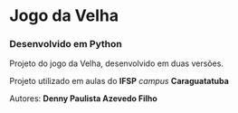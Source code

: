 # Jogo da Velha

### Desenvolvido em Python

Projeto do jogo da Velha, desenvolvido em duas versões.

Projeto utilizado em aulas do **IFSP** _campus_ **Caraguatatuba**

Autores: **Denny Paulista Azevedo Filho**
